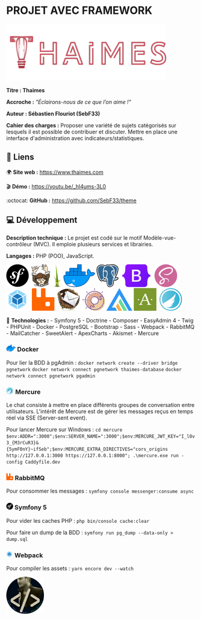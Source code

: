 # PROJET AVEC FRAMEWORK
![logo_sebflix](/github/logo_thaimes.png)

**Titre : Thaimes**

**Accroche :**
*"Éclairons-nous de ce que l’on aime !"*

**Auteur : Sébastien Flouriot (SebF33)**

**Cahier des charges :**
Proposer une variété de sujets catégorisés sur lesquels il est possible de contribuer et discuter.
Mettre en place une interface d'administration avec indicateurs/statistiques.


## :link: Liens
:earth_africa: **Site web :** https://www.thaimes.com

:clapper: **Démo :** https://youtu.be/_hl4ums-3L0

:octocat: **GitHub :** https://github.com/SebF33/theme


## :computer: Développement
**Description technique :** Le projet est codé sur le motif Modèle-vue-contrôleur (MVC). Il emploie plusieurs services et librairies.

**Langages :** PHP (POO), JavaScript.

![Symfony](/github/Symfony.png) ![Composer](/github/Composer.png) ![Twig](/github/Twig.png) ![Docker](/github/Docker.png) ![PostgreSQL](/github/PostgreSQL.png) ![Bootstrap](/github/Bootstrap.png) ![Sass](/github/Sass.png) ![Webpack](/github/Webpack.png) ![RabbitMQ](/github/RabbitMQ.png) ![MailCatcher](/github/MailCatcher.png) ![SweetAlert](/github/SweetAlert.png) ![ApexCharts](/github/ApexCharts.png) ![Akismet](/github/Akismet.png) ![Mercure](/github/Mercure.png)

:toolbox: **Technologies :**
            - Symfony 5
            - Doctrine
            - Composer
            - EasyAdmin 4
            - Twig
            - PHPUnit
            - Docker
            - PostgreSQL
            - Bootstrap
            - Sass
            - Webpack
            - RabbitMQ
            - MailCatcher
            - SweetAlert
            - ApexCharts
            - Akismet
            - Mercure


### ![Docker_tiny](/github/Docker_tiny.png) Docker
Pour lier la BDD à pgAdmin :
`docker network create --driver bridge pgnetwork`
`docker network connect pgnetwork thaimes-database`
`docker network connect pgnetwork pgadmin`


### ![Mercure_tiny](/github/Mercure_tiny.png) Mercure
Le chat consiste à mettre en place différents groupes de conversation entre utilisateurs.
L'intérêt de Mercure est de gérer les messages reçus en temps réel via SSE (Server-sent event).

Pour lancer Mercure sur Windows :
`cd mercure`
`$env:ADDR=":3000";$env:SERVER_NAME=":3000";$env:MERCURE_JWT_KEY="I_l0v3_{M3rCuR3}&{5ymF0nY}~ifSeb";$env:MERCURE_EXTRA_DIRECTIVES="cors_origins http://127.0.0.1:3000 https://127.0.0.1:8000"; .\mercure.exe run -config Caddyfile.dev`


### ![RabbitMQ_tiny](/github/RabbitMQ_tiny.png) RabbitMQ
Pour consommer les messages :
`symfony console messenger:consume async`


### ![Symfony_tiny](/github/Symfony_tiny.png) Symfony 5
Pour vider les caches PHP :
`php bin/console cache:clear`

Pour faire un dump de la BDD :
`symfony run pg_dump --data-only > dump.sql`


### ![Webpack_tiny](/github/Webpack_tiny.png) Webpack
Pour compiler les assets :
`yarn encore dev --watch`


![avatar](/github/avatar.png)
